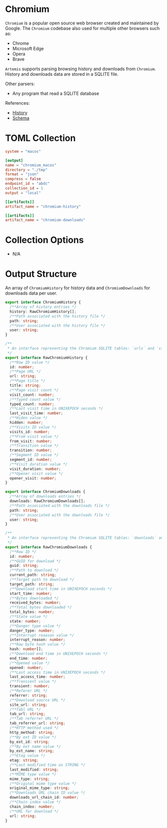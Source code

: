 # Chromium

`Chromium` is a popular open source web browser created and maintained by
Google. The `Chromium` codebase also used for multiple other browsers such as:

- Chrome
- Microsoft Edge
- Opera
- Brave

`Artemis` supports parsing browsing history and downloads from `Chromium`.
History and downloads data are stored in a SQLITE file.

Other parsers:

- Any program that read a SQLITE database

References:

- [History](https://en.wikiversity.org/wiki/Chromium_browsing_history_database)
- [Schema](https://gist.github.com/dropmeaword/9372cbeb29e8390521c2)

# TOML Collection

```toml
system = "macos"

[output]
name = "chromium_macos"
directory = "./tmp"
format = "json"
compress = false
endpoint_id = "abdc"
collection_id = 1
output = "local"

[[artifacts]]
artifact_name = "chromium-history"

[[artifacts]]
artifact_name = "chromium-downloads"
```

# Collection Options

- N/A

# Output Structure

An array of `ChromiumHistory` for history data and `ChromiumDownloads` for
downloads data per user.

```typescript
export interface ChromiumHistory {
  /**Array of history entries */
  history: RawChromiumHistory[];
  /**Path associated with the history file */
  path: string;
  /**User associated with the history file */
  user: string;
}

/**
 * An interface representing the Chromium SQLITE tables: `urls` and `visits`
 */
export interface RawChromiumHistory {
  /**Row ID value */
  id: number;
  /**Page URL */
  url: string;
  /**Page title */
  title: string;
  /**Page visit count */
  visit_count: number;
  /**Typed count value */
  typed_count: number;
  /**Last visit time in UNIXEPOCH seconds */
  last_visit_time: number;
  /**Hiden value */
  hidden: number;
  /**Visits ID value */
  visits_id: number;
  /**From visit value */
  from_visit: number;
  /**Transition value */
  transition: number;
  /**Segment ID value */
  segment_id: number;
  /**Visit duration value */
  visit_duration: number;
  /**Opener visit value */
  opener_visit: number;
}

export interface ChromiumDownloads {
  /**Array of downloads entries */
  downloads: RawChromiumDownloads[];
  /**Path associated with the downloads file */
  path: string;
  /**User associated with the downloads file */
  user: string;
}

/**
 * An interface representing the Chromium SQLITE tables: `downloads` and  `downloads_url_chains`
 */
export interface RawChromiumDownloads {
  /**Row ID */
  id: number;
  /**GUID for download */
  guid: string;
  /**Path to download */
  current_path: string;
  /**Target path to download */
  target_path: string;
  /**Download start time in UNIXEPOCH seconds */
  start_time: number;
  /**Bytes downloaded */
  received_bytes: number;
  /**Total bytes downloaded */
  total_bytes: number;
  /**State value */
  state: number;
  /**Danger type value */
  danger_type: number;
  /**Interrupt reaason value */
  interrupt_reason: number;
  /**Raw byte hash value */
  hash: number[];
  /**Download end time in UNIXEPOCH seconds */
  end_time: number;
  /**Opened value */
  opened: number;
  /**Last access time in UNIXEPOCH seconds */
  last_access_time: number;
  /**Transient value */
  transient: number;
  /**Referer URL */
  referrer: string;
  /**Download source URL */
  site_url: string;
  /**Tabl URL */
  tab_url: string;
  /**Tab referrer URL */
  tab_referrer_url: string;
  /**HTTP method used */
  http_method: string;
  /**By ext ID value */
  by_ext_id: string;
  /**By ext name value */
  by_ext_name: string;
  /**Etag value */
  etag: string;
  /**Last modified time as STRING */
  last_modified: string;
  /**MIME type value */
  mime_type: string;
  /**Original mime type value */
  original_mime_type: string;
  /**Downloads URL chain ID value */
  downloads_url_chain_id: number;
  /**Chain index value */
  chain_index: number;
  /**URL for download */
  url: string;
}
```
